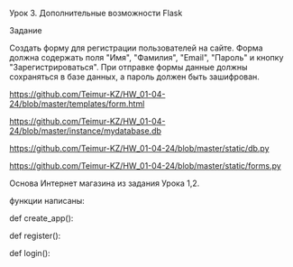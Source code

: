 Урок 3. Дополнительные возможности Flask

Задание

Создать форму для регистрации пользователей на сайте. Форма должна содержать поля "Имя", "Фамилия", "Email", "Пароль" и кнопку "Зарегистрироваться". При отправке формы данные должны сохраняться в базе данных, а пароль должен быть зашифрован.

https://github.com/Teimur-KZ/HW_01-04-24/blob/master/templates/form.html

https://github.com/Teimur-KZ/HW_01-04-24/blob/master/instance/mydatabase.db

https://github.com/Teimur-KZ/HW_01-04-24/blob/master/static/db.py

https://github.com/Teimur-KZ/HW_01-04-24/blob/master/static/forms.py

Основа Интернет магазина из задания Урока 1,2.

функции написаны:

def create_app():

def register():

def login():
